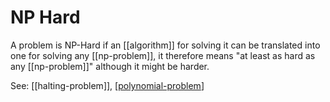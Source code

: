 # NP Hard
A problem is NP-Hard if an [[algorithm]] for solving it can be translated into one for solving any [[np-problem]], it therefore means "at least as hard as any [[np-problem]]" although it might be harder.

See: [[halting-problem]], [[polynomial-problem]]

[//begin]: # "Autogenerated link references for markdown compatibility"
[polynomial-problem]: ../polynomial-problem "Polynomial Problem"
[//end]: # "Autogenerated link references"